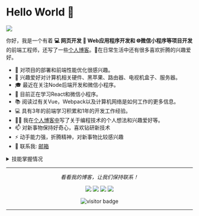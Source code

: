# Hello World 👋

![](https://github.com/halfrost/halfrost/blob/master/icons/header_.png)

你好，我是一个有着 **💻 网页开发 📱 Web应用程序开发和 🌐微信小程序等项目开发**的前端工程师，还写了一些[个人博客](https://heweiliang88.github.io/)。🌈在日常生活中还有很多喜欢折腾的兴趣爱好。

* 🧐   对项目的部署和前端性能优化很感兴趣。
* 💼   兴趣爱好对计算机相关硬件、黑苹果、路由器、电视机盒子、服务器。
* 🎓   最近在关注Node后端开发和微信小程序。
* 🌱   目前正在学习React和微信小程序。
* 📚   阅读过有关Vue，Webpack以及计算机网络是如何工作的更多信息。
* 💻  具有3年的前端学习积累和1年的开发工作经验。
* ✍🏻  我在[个人博客中](https://heweiliang88.github.io/)写了关于编程技术的个人想法和兴趣爱好等。
* 📫  对新事物保持好奇心，喜欢钻研新技术
* ⚡   动手能力强，折腾精神，对新事物比较感兴趣
* 💬   联系我:  <a href="mailto:heweiliang88888@gmail">邮箱</a>

<details>
  <summary>技能掌握情况</summary>
  <br>

<p align="center">
<img align="center" src="https://github-readme-stats.vercel.app/api/top-langs/?username=halfrost&hide_langs_below=1&theme=default&line_height=27&layout=compact" />
<img align="center" src="https://github-readme-stats.vercel.app/api?username=halfrost&show_icons=true&count_private=true&include_all_commits=true&line_height=21" alt="halfrost's Github Stats" />
</p>

</details>

<hr>
<p align="center">
  <i>看看我的博客，让我们保持联系！</i>


<p align="center">
<a href= "https://github.com/halfrost/Halfrost-Field/"><img src="https://img.icons8.com/material-outlined/27/000000/ball-point-pen.png"/></a>
<a href= "https://www.linkedin.com/in/halffrost/"><img src="https://img.icons8.com/material-outlined/30/000000/linkedin.png"/></a>
<a href= "https://twitter.com/halffrost"><img src="https://img.icons8.com/material-outlined/30/000000/twitter.png"/></a>
<a href= "https://halfrost.com"><img src="https://img.icons8.com/material-outlined/27/000000/geography.png"/></a>
</p>
<p  align="center">
<!--<img src="https://visitor-badge.glitch.me/badge?page_id=halfrost.halfrost" alt="visitor badge"/>-->
<img src="https://visitor-badge.laobi.icu/badge?page_id=halfrost.halfrost" alt="visitor badge"/>       
</p>

</p>

---

